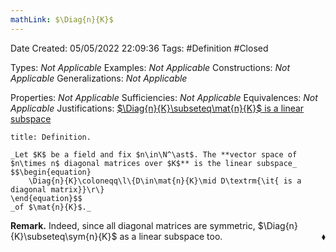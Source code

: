 ```yaml
---
mathLink: $\Diag{n}{K}$
---
```


<div class="topSpace"></div>

Date Created: 05/05/2022 22:09:36
Tags: #Definition #Closed

Types: _Not Applicable_
Examples: _Not Applicable_
Constructions: _Not Applicable_
Generalizations: _Not Applicable_

Properties: _Not Applicable_
Sufficiencies: _Not Applicable_
Equivalences: _Not Applicable_
Justifications: [$\Diag{n}{K}\subseteq\mat{n}{K}$ is a linear subspace](Diagonal%20matrices%20form%20a%20linear%20subspace%20of%20set%20of%20matrices.md)

``` ad-Definition
title: Definition.

_Let $K$ be a field and fix $n\in\N^\ast$. The **vector space of $n\times n$ diagonal matrices over $K$** is the linear subspace_
$$\begin{equation}
    \Diag{n}{K}\coloneqq\l\{D\in\mat{n}{K}\mid D\textrm{\it{ is a diagonal matrix}}\r\}
\end{equation}$$
_of $\mat{n}{K}$._

```

**Remark.** Indeed, since all diagonal matrices are symmetric, $\Diag{n}{K}\subseteq\sym{n}{K}$ as a linear subspace too.<span style="float:right;">$\blacklozenge$</span>
